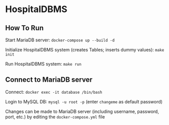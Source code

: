 # HospitalDBMS

## How To Run
Start MariaDB server: `docker-compose up --build -d`

Initialize HospitalDBMS system (creates Tables; inserts dummy values): `make init`

Run HospitalDBMS system: `make run`

## Connect to MariaDB server
Connect: `docker exec -it database /bin/bash`

Login to MySQL DB: `mysql -u root -p` (enter `changeme` as default password)

Changes can be made to MariaDB server (including username, password, port, etc.) by editing the `docker-compose.yml` file

